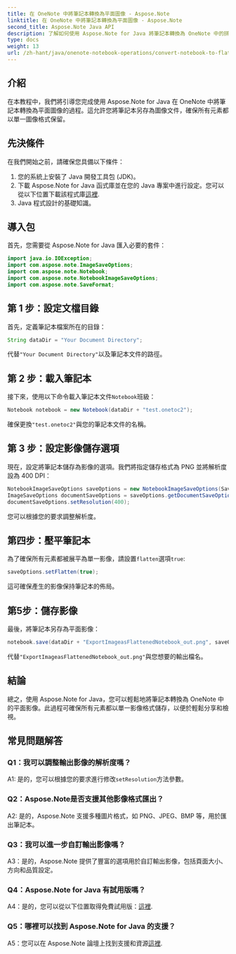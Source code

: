 ```yaml
---
title: 在 OneNote 中將筆記本轉換為平面圖像 - Aspose.Note
linktitle: 在 OneNote 中將筆記本轉換為平面圖像 - Aspose.Note
second_title: Aspose.Note Java API
description: 了解如何使用 Aspose.Note for Java 將筆記本轉換為 OneNote 中的拼合圖。輕鬆地將所有元素保留在單一影像檔案中。
type: docs
weight: 13
url: /zh-hant/java/onenote-notebook-operations/convert-notebook-to-flattened-image/
---
```

## 介紹

在本教程中，我們將引導您完成使用 Aspose.Note for Java 在 OneNote 中將筆記本轉換為平面圖像的過程。這允許您將筆記本另存為圖像文件，確保所有元素都以單一圖像格式保留。

## 先決條件

在我們開始之前，請確保您具備以下條件：

1. 您的系統上安裝了 Java 開發工具包 (JDK)。
2. 下載 Aspose.Note for Java 函式庫並在您的 Java 專案中進行設定。您可以從以下位置下載該程式庫[這裡](https://releases.aspose.com/note/java/).
3. Java 程式設計的基礎知識。

## 導入包

首先，您需要從 Aspose.Note for Java 匯入必要的套件：

```java
import java.io.IOException;
import com.aspose.note.ImageSaveOptions;
import com.aspose.note.Notebook;
import com.aspose.note.NotebookImageSaveOptions;
import com.aspose.note.SaveFormat;
```

## 第 1 步：設定文檔目錄

首先，定義筆記本檔案所在的目錄：

```java
String dataDir = "Your Document Directory";
```

代替`"Your Document Directory"`以及筆記本文件的路徑。

## 第 2 步：載入筆記本

接下來，使用以下命令載入筆記本文件`Notebook`班級：

```java
Notebook notebook = new Notebook(dataDir + "test.onetoc2");
```

確保更換`"test.onetoc2"`與您的筆記本文件的名稱。

## 第 3 步：設定影像儲存選項

現在，設定將筆記本儲存為影像的選項。我們將指定儲存格式為 PNG 並將解析度設為 400 DPI：

```java
NotebookImageSaveOptions saveOptions = new NotebookImageSaveOptions(SaveFormat.Png);
ImageSaveOptions documentSaveOptions = saveOptions.getDocumentSaveOptions();
documentSaveOptions.setResolution(400);
```

您可以根據您的要求調整解析度。

## 第四步：壓平筆記本

為了確保所有元素都被展平為單一影像，請設置`flatten`選項`true`:

```java
saveOptions.setFlatten(true);
```

這可確保產生的影像保持筆記本的佈局。

## 第5步：儲存影像

最後，將筆記本另存為平面影像：

```java
notebook.save(dataDir + "ExportImageasFlattenedNotebook_out.png", saveOptions);
```

代替`"ExportImageasFlattenedNotebook_out.png"`與您想要的輸出檔名。

## 結論

總之，使用 Aspose.Note for Java，您可以輕鬆地將筆記本轉換為 OneNote 中的平面影像。此過程可確保所有元素都以單一影像格式儲存，以便於輕鬆分享和檢視。

## 常見問題解答

### Q1：我可以調整輸出影像的解析度嗎？

 A1: 是的，您可以根據您的要求進行修改`setResolution`方法參數。

### Q2：Aspose.Note是否支援其他影像格式匯出？

A2: 是的，Aspose.Note 支援多種圖片格式，如 PNG、JPEG、BMP 等，用於匯出筆記本。

### Q3：我可以進一步自訂輸出影像嗎？

A3：是的，Aspose.Note 提供了豐富的選項用於自訂輸出影像，包括頁面大小、方向和品質設定。

### Q4：Aspose.Note for Java 有試用版嗎？

 A4：是的，您可以從以下位置取得免費試用版：[這裡](https://releases.aspose.com/).

### Q5：哪裡可以找到 Aspose.Note for Java 的支援？

 A5：您可以在 Aspose.Note 論壇上找到支援和資源[這裡](https://forum.aspose.com/c/note/28).